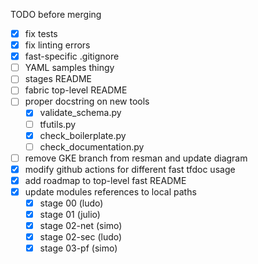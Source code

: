 TODO before merging

- [x] fix tests
- [x] fix linting errors
- [x] fast-specific .gitignore
- [ ] YAML samples thingy
- [ ] stages README
- [ ] fabric top-level README
- [ ] proper docstring on new tools
  - [x] validate_schema.py
  - [ ] tfutils.py
  - [x] check_boilerplate.py
  - [ ] check_documentation.py
- [ ] remove GKE branch from resman and update diagram
- [x] modify github actions for different fast tfdoc usage
- [x] add roadmap to top-level fast README
- [x] update modules references to local paths
  - [x] stage 00 (ludo)
  - [x] stage 01 (julio)
  - [x] stage 02-net (simo)
  - [x] stage 02-sec (ludo)
  - [x] stage 03-pf (simo)
